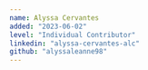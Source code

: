 ```yaml
---
name: Alyssa Cervantes
added: "2023-06-02"
level: "Individual Contributor"
linkedin: "alyssa-cervantes-alc"
github: "alyssaleanne98"
---
```

